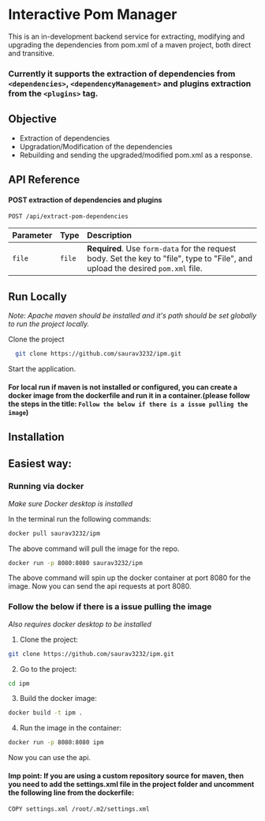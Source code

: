 
# Interactive Pom Manager

This is an in-development backend service for extracting, modifying and upgrading the dependencies from pom.xml of a maven project, both direct and transitive.

### Currently it supports the extraction of dependencies from `<dependencies>`, `<dependencyManagement>` and plugins extraction from the `<plugins>` tag.



## Objective
* Extraction of dependencies
* Upgradation/Modification of the dependencies 
* Rebuilding and sending the upgraded/modified pom.xml as a response.
## API Reference

#### POST extraction of dependencies and plugins

```http
POST /api/extract-pom-dependencies
```

| Parameter  | Type   | Description                                                                 |
| :--------- | :----- | :-------------------------------------------------------------------------- |
| `file`     | `file` | **Required**. Use `form-data` for the request body. Set the key to "file", type to "File", and upload the desired `pom.xml` file. |


## Run Locally


*Note: Apache maven should be installed and it's path should be set globally to run the project locally.*

Clone the project

```bash
  git clone https://github.com/saurav3232/ipm.git
```

Start the application.

#### For local run if maven is not installed or configured, you can create a docker image from the dockerfile and run it in a container.(please follow the steps in the title: ```Follow the below if there is a issue pulling the image```)


## Installation

## Easiest way:

### Running via docker
*Make sure Docker desktop is installed*

In the terminal run the following commands:

```bash
docker pull saurav3232/ipm
```

The above command will pull the image for the repo.

```bash
docker run -p 8080:8080 saurav3232/ipm 
```
The above command will spin up the docker container at port 8080 for the image. Now you can send the api requests at port 8080.

### Follow the below if there is a issue pulling the image

*Also requires docker desktop to be installed*


1) Clone the project:
```bash
git clone https://github.com/saurav3232/ipm.git
```
2) Go to the project:
```bash
cd ipm
```
3) Build the docker image:
```bash
docker build -t ipm .
```
4) Run the image in the container: 
```bash
docker run -p 8080:8080 ipm 
```
Now you can use the api.

#### Imp point: If you are using a custom repository source for maven, then you need to add the settings.xml file in the project folder and uncomment the following line from the dockerfile:
```bash
COPY settings.xml /root/.m2/settings.xml
```







    
